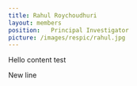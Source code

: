 ```yaml
---
title: Rahul Roychoudhuri
layout: members
position: 	Principal Investigator
picture: /images/respic/rahul.jpg
---
```


Hello content test

New line

